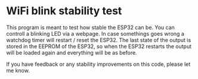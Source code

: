 # WiFi blink stability test

This program is meant to test how stable the ESP32 can be.
You can controll a blinking LED via a webpage.
In case somethings goes wrong a watchdog timer will restart / reset the ESP32.
The last state of the output is stored in the EEPROM of the ESP32, so when the ESP32 restarts the output will be loaded again and everything will be as before.

If you have feedback or any stability improvements on this code, please let me know.
